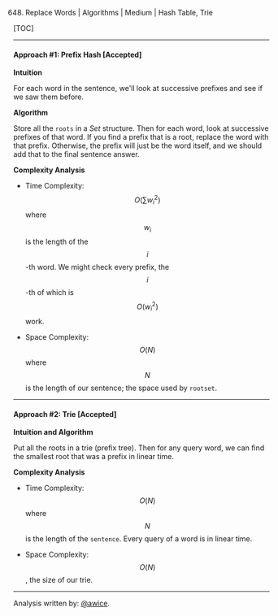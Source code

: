 648. Replace Words | Algorithms | Medium | Hash Table, Trie

[TOC]

---
#### Approach #1: Prefix Hash [Accepted]

**Intuition**

For each word in the sentence, we'll look at successive prefixes and see if we saw them before.

**Algorithm**

Store all the `roots` in a *Set* structure.  Then for each word, look at successive prefixes of that word.  If you find a prefix that is a root, replace the word with that prefix.  Otherwise, the prefix will just be the word itself, and we should add that to the final sentence answer.



**Complexity Analysis**

* Time Complexity: $$O(\sum w_i^2)$$ where $$w_i$$ is the length of the $$i$$-th word.  We might check every prefix, the $$i$$-th of which is $$O(w_i^2)$$ work.

* Space Complexity: $$O(N)$$ where $$N$$ is the length of our sentence; the space used by `rootset`.

---
#### Approach #2: Trie [Accepted]

**Intuition and Algorithm**

Put all the roots in a trie (prefix tree).  Then for any query word, we can find the smallest root that was a prefix in linear time.



**Complexity Analysis**

* Time Complexity: $$O(N)$$ where $$N$$ is the length of the `sentence`.  Every query of a word is in linear time.

* Space Complexity: $$O(N)$$, the size of our trie.

---

Analysis written by: [@awice](https://leetcode.com/awice).
